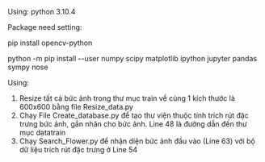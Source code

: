 Using: python 3.10.4

Package need setting:

pip install opencv-python

python -m pip install --user numpy scipy matplotlib ipython jupyter pandas sympy nose

Using:

1. Resize tất cả bức ảnh trong thư mục train về cùng 1 kích thước là 600x600 bằng file Resize_data.py
2. Chạy File Create_database.py để tạo thư viện thuộc tính trích rút đặc trưng bức ảnh, gắn nhãn cho bức ảnh.
   Line 48 là đường dẫn đến thư mục datatrain
3. Chạy Search_Flower.py để nhận diện bức ảnh đầu vào (Line 63) với bộ dữ liệu trích rút đặc trưng ở Line 54
